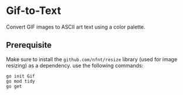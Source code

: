 # Gif-to-Text

Convert GIF images to ASCII art text using a color palette.

## Prerequisite

Make sure to install the `github.com/nfnt/resize` library (used for image resizing) as a dependency. use the following commands:

    go init Gif
    go mod tidy
    go get

